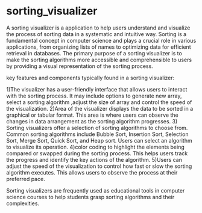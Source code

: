 # sorting_visualizer
A sorting visualizer is a application to help users understand and visualize the process of sorting data in a systematic and intuitive way. Sorting is a fundamental concept in computer science and plays a crucial role in various applications, from organizing lists of names to optimizing data for efficient retrieval in databases. The primary purpose of a sorting visualizer is to make the sorting algorithms more accessible and comprehensible to users by providing a visual representation of the sorting process.

key features and components typically found in a sorting visualizer:

1)The visualizer has a user-friendly interface that allows users to interact with the sorting process. It may include options to generate new array, select a sorting algorithm ,adjust the size of array and control the speed of the visualization.
2)Area of the visualizer displays the data to be sorted in a graphical or tabular format. This area is where users can observe the changes in data arrangement as the sorting algorithm progresses.
3) Sorting visualizers offer a selection of sorting algorithms to choose from. Common sorting algorithms include Bubble Sort, Insertion Sort, Selection Sort, Merge Sort, Quick Sort, and Heap sort. Users can select an algorithm to visualize its operation.
4)color coding to highlight the elements being compared or swapped during the sorting process. This helps users track the progress and identify the key actions of the algorithm.
5)Users can adjust the speed of the visualization to control how fast or slow the sorting algorithm executes. This allows users to observe the process at their preferred pace.

Sorting visualizers are frequently used as educational tools in computer science courses to help students grasp sorting algorithms and their complexities.

